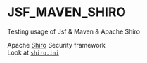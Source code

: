 # JSF_MAVEN_SHIRO
Testing usage of Jsf &amp; Maven &amp; Apache Shiro

Apache <a href="https://shiro.apache.org/">Shiro</a> Security framework<br/>
Look at <code><a href="https://github.com/Coder-ACJHP/JSF_MAVEN_SHIRO/blob/master/WebContent/WEB-INF/shiro.ini">shiro.ini</a></code>
